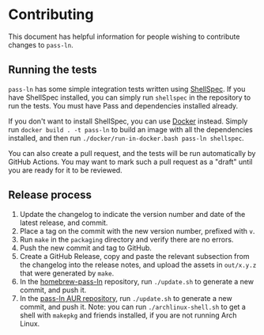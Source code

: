 # Contributing

This document has helpful information for people wishing to contribute
changes to `pass-ln`.

## Running the tests

`pass-ln` has some simple integration tests written using
[ShellSpec](https://shellspec.info/). If you have ShellSpec installed,
you can simply run `shellspec` in the repository to run the tests. You
must have Pass and dependencies installed already.

If you don't want to install ShellSpec, you can use
[Docker](https://www.docker.com/) instead. Simply run `docker build .
-t pass-ln` to build an image with all the dependencies installed, and
then run `./docker/run-in-docker.bash pass-ln shellspec`.

You can also create a pull request, and the tests will be run
automatically by GitHub Actions. You may want to mark such a pull
request as a "draft" until you are ready for it to be reviewed.

## Release process

1. Update the changelog to indicate the version number and date of the
   latest release, and commit.
2. Place a tag on the commit with the new version number, prefixed
   with `v`.
3. Run `make` in the `packaging` directory and verify there are no
   errors.
4. Push the new commit and tag to GitHub.
5. Create a GitHub Release, copy and paste the relevant subsection
   from the changelog into the release notes, and upload the assets in
   `out/x.y.z` that were generated by `make`.
6. In the
   [homebrew-pass-ln](https://github.com/radian-software/homebrew-pass-ln)
   repository, run `./update.sh` to generate a new commit, and push
   it.
7. In the [pass-ln AUR
   repository](https://aur.archlinux.org/packages/pass-ln), run
   `./update.sh` to generate a new commit, and push it. Note: you can
   run `./archlinux-shell.sh` to get a shell with `makepkg` and
   friends installed, if you are not running Arch Linux.
